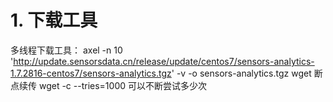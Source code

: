 # 1. 下载工具
多线程下载工具：
axel -n 10 'http://update.sensorsdata.cn/release/update/centos7/sensors-analytics-1.7.2816-centos7/sensors-analytics.tgz' -v -o sensors-analytics.tgz
wget 断点续传
wget -c --tries=1000 可以不断尝试多少次
